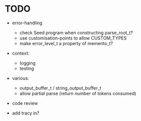 # TODO

* error-handling
    * check Seed program when constructing parse_root_t?
    * use customisation-points to allow CUSTOM_TYPES
    * make error_level_t a property of memento_t?

* context:
    * logging
    * testing

* various:
    * output_buffer_t / string_output_buffer_t
    * allow partial parse (return number of tokens consumed)

* code review

* add tracy in?
